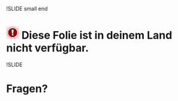 !SLIDE small end

# ![not](youtube-icon.png) Diese Folie ist in deinem Land nicht verfügbar.

!SLIDE 

# Fragen?
